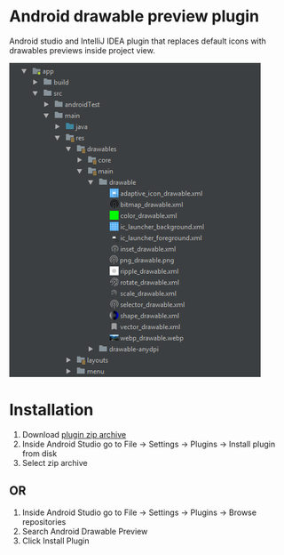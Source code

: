 # Android drawable preview plugin

Android studio and IntelliJ IDEA plugin that replaces default icons with drawables previews inside project view.

![screenshot](./screenshot.png)

# Installation

1. Download [plugin zip archive](./release/drawable_preview-1.1.zip)
2. Inside Android Studio go to File -> Settings -> Plugins -> Install plugin from disk
3. Select zip archive

## OR

1. Inside Android Studio go to File -> Settings -> Plugins -> Browse repositories
2. Search Android Drawable Preview
3. Click Install Plugin
